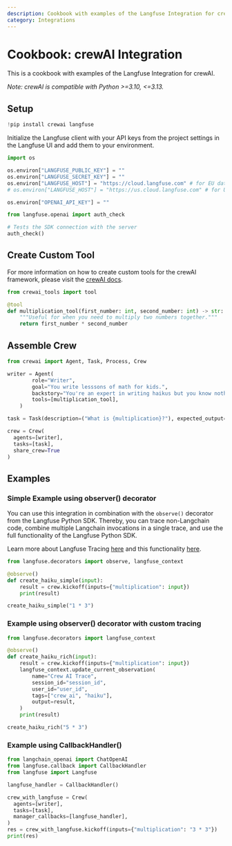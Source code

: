```yaml
---
description: Cookbook with examples of the Langfuse Integration for crewAI.
category: Integrations
---
```


# Cookbook: crewAI Integration

This is a cookbook with examples of the Langfuse Integration for crewAI.

_Note: crewAI is compatible with Python >=3.10, <=3.13._

## Setup


```python
!pip install crewai langfuse
```

Initialize the Langfuse client with your API keys from the project settings in the Langfuse UI and add them to your environment.


```python
import os

os.environ["LANGFUSE_PUBLIC_KEY"] = ""
os.environ["LANGFUSE_SECRET_KEY"] = ""
os.environ["LANGFUSE_HOST"] = "https://cloud.langfuse.com" # for EU data region
# os.environ["LANGFUSE_HOST"] = "https://us.cloud.langfuse.com" # for US data region

os.environ["OPENAI_API_KEY"] = ""
```


```python
from langfuse.openai import auth_check

# Tests the SDK connection with the server
auth_check()
```

## Create Custom Tool

For more information on how to create custom tools for the crewAI framework, please visit the [crewAI docs](https://docs.crewai.com/how-to/Create-Custom-Tools).


```python
from crewai_tools import tool

@tool
def multiplication_tool(first_number: int, second_number: int) -> str:
    """Useful for when you need to multiply two numbers together."""
    return first_number * second_number
```

## Assemble Crew


```python
from crewai import Agent, Task, Process, Crew

writer = Agent(
        role="Writer",
        goal="You write lesssons of math for kids.",
        backstory="You're an expert in writing haikus but you know nothing of math.",
        tools=[multiplication_tool],
    )

task = Task(description=("What is {multiplication}?"), expected_output=("Write a haiku containing the solution"), agent=writer)

crew = Crew(
  agents=[writer],
  tasks=[task],
  share_crew=True
)

```

## Examples

### Simple Example using observer() decorator

You can use this integration in combination with the `observe()` decorator from the Langfuse Python SDK. Thereby, you can trace non-Langchain code, combine multiple Langchain invocations in a single trace, and use the full functionality of the Langfuse Python SDK.

Learn more about Langfuse Tracing [here](https://langfuse.com/docs/tracing) and this functionality [here](https://langfuse.com/docs/sdk/python/decorators).


```python
from langfuse.decorators import observe, langfuse_context

@observe()
def create_haiku_simple(input):
    result = crew.kickoff(inputs={"multiplication": input})
    print(result)

create_haiku_simple("1 * 3")
```

### Example using observer() decorator with custom tracing


```python
from langfuse.decorators import langfuse_context

@observe()
def create_haiku_rich(input):
    result = crew.kickoff(inputs={"multiplication": input})
    langfuse_context.update_current_observation(
        name="Crew AI Trace",
        session_id="session_id",
        user_id="user_id",
        tags=["crew_ai", "haiku"],
        output=result,
    )
    print(result)

create_haiku_rich("5 * 3")
```

### Example using CallbackHandler()


```python
from langchain_openai import ChatOpenAI
from langfuse.callback import CallbackHandler
from langfuse import Langfuse

langfuse_handler = CallbackHandler()

crew_with_langfuse = Crew(
  agents=[writer],
  tasks=[task],
  manager_callbacks=[langfuse_handler],
)
res = crew_with_langfuse.kickoff(inputs={"multiplication": "3 * 3"})
print(res)
```
